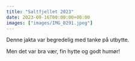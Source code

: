 ```yaml
---
title: "Saltfjellet 2023"
date: 2023-09-16T00:00:00+00:00
images: ["images/IMG_0291.jpeg"]
---
```


Denne jakta var begredelig med tanke på utbytte.

Men det var bra vær, fin hytte og godt humør!
